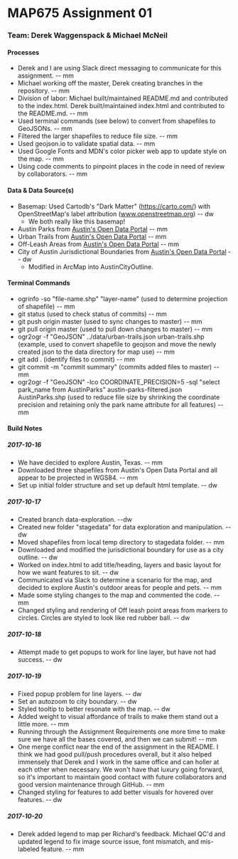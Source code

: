 # MAP675 Assignment 01
### Team: Derek Waggenspack & Michael McNeil

#### Processes
* Derek and I are using Slack direct messaging to communicate for this assignment. -- mm
* Michael working off the master, Derek creating branches in the repository. -- mm
* Division of labor: Michael built/maintained README.md and contributed to the index.html. Derek built/maintained index.html and contributed to the README.md. -- mm
* Used terminal commands (see below) to convert from shapefiles to GeoJSONs. -- mm
* Filtered the larger shapefiles to reduce file size. -- mm
* Used geojson.io to validate spatial data. -- mm
* Used Google Fonts and MDN's color picker web app to update style on the map. -- mm
* Using code comments to pinpoint places in the code in need of review by collaborators. -- mm

#### Data & Data Source(s)
* Basemap: Used Cartodb's "Dark Matter" (https://carto.com/) with OpenStreetMap's label attribution (www.openstreetmap.org) -- dw
  * We both really like this basemap!
* Austin Parks from [Austin's Open Data Portal](https://data.austintexas.gov/) -- mm
* Urban Trails from [Austin's Open Data Portal](https://data.austintexas.gov/) -- mm
* Off-Leash Areas from [Austin's Open Data Portal](https://data.austintexas.gov/) -- mm
* City of Austin Jurisdictional Boundaries from [Austin's Open Data Portal](https://data.austintexas.gov/) -- dw
  * Modified in ArcMap into AustinCityOutline.

#### Terminal Commands
* ogrinfo -so "file-name.shp" "layer-name" (used to determine projection of shapefile) -- mm
* git status (used to check status of commits) -- mm
* git push origin master (used to sync changes to master) -- mm
* git pull origin master (used to pull down changes to master) -- mm
* ogr2ogr -f "GeoJSON" ../data/urban-trails.json urban-trails.shp (example, used to convert shapefile to geojson and move the newly created json to the data directory for map use) -- mm
* git add . (identify files to commit) -- mm
* git commit -m "commit summary" (commits added files to master) -- mm
* ogr2ogr -f "GeoJSON" -lco COORDINATE_PRECISION=5 -sql "select park_name from AustinParks" austin-parks-filtered.json AustinParks.shp (used to reduce file size by shrinking the coordinate precision and retaining only the park name attribute for all features) -- mm

#### Build Notes

##### 2017-10-16
* We have decided to explore Austin, Texas. -- mm
* Downloaded three shapefiles from Austin's Open Data Portal and all appear to be projected in WGS84. -- mm
* Set up initial folder structure and set up default html template. -- dw

##### 2017-10-17
* Created branch data-exploration. --dw
* Created new folder "stagedata" for data exploration and manipulation. -- dw
* Moved shapefiles from local temp directory to stagedata folder. -- mm
* Downloaded and modified the jurisdictional boundary for use as a city outline. -- dw
* Worked on index.html to add title/heading, layers and basic layout for how we want features to sit. -- dw
* Communicated via Slack to determine a scenario for the map, and decided to explore Austin's outdoor areas for people and pets. -- mm
* Made some styling changes to the map and commented the code. -- mm
* Changed styling and rendering of Off leash point areas from markers to circles.  Circles are styled to look like red rubber ball. -- dw 

##### 2017-10-18
* Attempt made to get popups to work for line layer, but have not had success.  -- dw

##### 2017-10-19
* Fixed popup problem for line layers. -- dw
* Set an autozoom to city boundary. -- dw
* Styled tooltip to better resonate with the map. -- dw
* Added weight to visual affordance of trails to make them stand out a little more. -- mm
* Running through the Assignment Requirements one more time to make sure we have all the bases covered, and then we can submit! -- mm
* One merge conflict near the end of the assignment in the README. I think we had good pull/push procedures overall, but it also helped immensely that Derek and I work in the same office and can holler at each other when necessary. We won't have that luxury going forward, so it's important to maintain good contact with future collaborators and good version maintenance through GitHub. -- mm
* Changed styling for features to add better visuals for hovered over features. -- dw

##### 2017-10-20
* Derek added legend to map per Richard's feedback. Michael QC'd and updated legend to fix image source issue, font mismatch, and mis-labeled feature. -- mm
